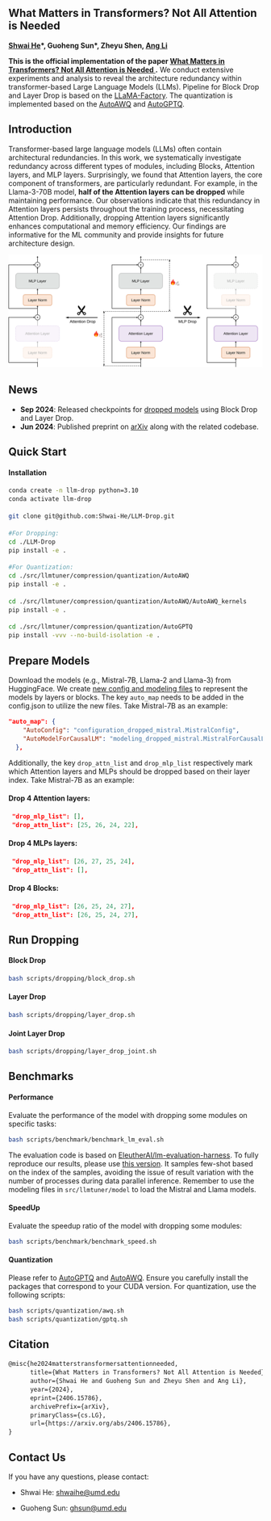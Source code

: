## What Matters in Transformers? Not All Attention is Needed

**[Shwai He](https://shwai-he.github.io/)\*, Guoheng Sun\*, Zheyu Shen, [Ang Li](https://www.ang-li.com/)**

**This is the official implementation of the paper [What Matters in Transformers? Not All Attention is Needed
](https://arxiv.org/abs/2406.15786).** We conduct extensive experiments and analysis to reveal the architecture redundancy within transformer-based Large Language Models (LLMs). 
Pipeline for Block Drop and Layer Drop is based on the [LLaMA-Factory](https://github.com/hiyouga/LLaMA-Factory).
The quantization is implemented based on the [AutoAWQ](https://github.com/casper-hansen/AutoAWQ) and [AutoGPTQ](https://github.com/AutoGPTQ/AutoGPTQ).

## Introduction
Transformer-based large language models (LLMs) often contain architectural redundancies. In this work, we systematically investigate redundancy across different types of modules, including Blocks, Attention layers, and MLP layers. Surprisingly, we found that Attention layers, the core component of transformers, are particularly redundant. For example, in the Llama-3-70B model, **half of the Attention layers can be dropped** while maintaining performance. 
Our observations indicate that this redundancy in Attention layers persists throughout the training process, necessitating Attention Drop.
Additionally, dropping Attention layers significantly enhances computational and memory efficiency. 
Our findings are informative for the ML community and provide insights for future architecture design.

![Layer-Drop.svg](Layer_Drop.svg)

## News
- **Sep 2024**: Released checkpoints for [dropped models](https://huggingface.co/collections/LLM-Drop/llm-drop-66dde616140f04eb18424a0a) using Block Drop and Layer Drop.  
- **Jun 2024**: Published preprint on [arXiv](https://arxiv.org/abs/2406.15786) along with the related codebase.


## Quick Start

#### Installation

```bash
conda create -n llm-drop python=3.10
conda activate llm-drop

git clone git@github.com:Shwai-He/LLM-Drop.git

#For Dropping:
cd ./LLM-Drop
pip install -e .

#For Quantization:
cd ./src/llmtuner/compression/quantization/AutoAWQ
pip install -e .

cd ./src/llmtuner/compression/quantization/AutoAWQ/AutoAWQ_kernels
pip install -e .

cd ./src/llmtuner/compression/quantization/AutoGPTQ
pip install -vvv --no-build-isolation -e .
```

## Prepare Models
Download the models (e.g., Mistral-7B, Llama-2 and Llama-3) from HuggingFace. We create [new config and modeling files](https://github.com/Shwai-He/LLM-Drop/tree/main/src/llmtuner/compression/prune/models) to represent the models by layers or blocks. 
The key ``auto_map`` needs to be added in the config.json to utilize the new files. 
Take Mistral-7B as an example: 
```json
"auto_map": {
    "AutoConfig": "configuration_dropped_mistral.MistralConfig",
    "AutoModelForCausalLM": "modeling_dropped_mistral.MistralForCausalLM"
  },
```
Additionally, the key ``drop_attn_list`` and ``drop_mlp_list`` respectively mark which Attention layers and MLPs should be dropped based on their layer index. Take Mistral-7B as an example: 

#### Drop 4 Attention layers:
```json
 "drop_mlp_list": [],
 "drop_attn_list": [25, 26, 24, 22],
```
#### Drop 4 MLPs layers:
```json
 "drop_mlp_list": [26, 27, 25, 24],
 "drop_attn_list": [],
```
#### Drop 4 Blocks:
```json
 "drop_mlp_list": [26, 25, 24, 27],
 "drop_attn_list": [26, 25, 24, 27],
```

## Run Dropping

#### Block Drop
```bash
bash scripts/dropping/block_drop.sh
```

#### Layer Drop
```bash
bash scripts/dropping/layer_drop.sh
```

#### Joint Layer Drop
```bash
bash scripts/dropping/layer_drop_joint.sh
```

## Benchmarks
#### Performance
Evaluate the performance of the model with dropping some modules on specific tasks:
```bash
bash scripts/benchmark/benchmark_lm_eval.sh
```

The evaluation code is based on [EleutherAI/lm-evaluation-harness](https://github.com/EleutherAI/lm-evaluation-harness). To fully reproduce our results, please use [this version](https://github.com/s1ghhh/lm-evaluation-harness). It samples few-shot based on the index of the samples, avoiding the issue of result variation with the number of processes during data parallel inference.
Remember to use the modeling files in `src/llmtuner/model` to load the Mistral and Llama models.

#### SpeedUp
Evaluate the speedup ratio of the model with dropping some modules:
```bash
bash scripts/benchmark/benchmark_speed.sh
```

#### Quantization
Please refer to [AutoGPTQ](https://github.com/AutoGPTQ/AutoGPTQ) and [AutoAWQ](https://github.com/casper-hansen/AutoAWQ). Ensure you carefully install the packages that correspond to your CUDA version.
For quantization, use the following scripts:
```bash
bash scripts/quantization/awq.sh
bash scripts/quantization/gptq.sh
```

[//]: # (## Experiments)

## Citation

```latex
@misc{he2024matterstransformersattentionneeded,
      title={What Matters in Transformers? Not All Attention is Needed}, 
      author={Shwai He and Guoheng Sun and Zheyu Shen and Ang Li},
      year={2024},
      eprint={2406.15786},
      archivePrefix={arXiv},
      primaryClass={cs.LG},
      url={https://arxiv.org/abs/2406.15786}, 
}
```

## Contact Us

If you have any questions, please contact:

- Shwai He: shwaihe@umd.edu

- Guoheng Sun: ghsun@umd.edu